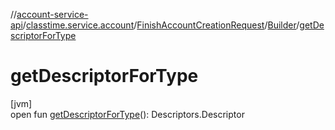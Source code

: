 //[account-service-api](../../../../index.md)/[classtime.service.account](../../index.md)/[FinishAccountCreationRequest](../index.md)/[Builder](index.md)/[getDescriptorForType](get-descriptor-for-type.md)

# getDescriptorForType

[jvm]\
open fun [getDescriptorForType](get-descriptor-for-type.md)(): Descriptors.Descriptor
